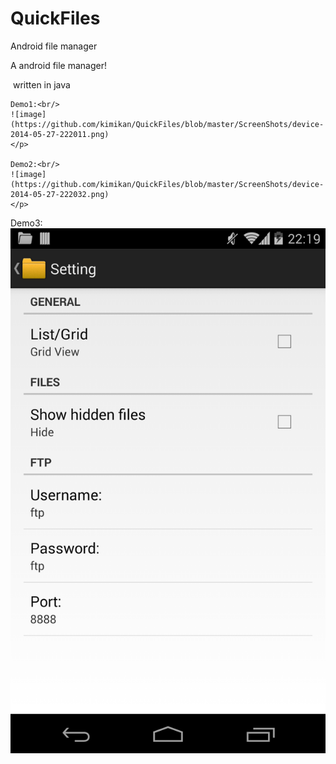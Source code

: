 # QuickFiles
Android file manager 


<html>

<body>
  A android file manager!

  written in java 
	</p>
	
	Demo1:<br/>
	![image](https://github.com/kimikan/QuickFiles/blob/master/ScreenShots/device-2014-05-27-222011.png)
	</p>
	
	Demo2:<br/>
	![image](https://github.com/kimikan/QuickFiles/blob/master/ScreenShots/device-2014-05-27-222032.png)
	</p>
  
  Demo3:<br/>
	![image](https://github.com/kimikan/QuickFiles/blob/master/ScreenShots/device-2014-05-27-222047.png)
	</p>
</body>
</html>

